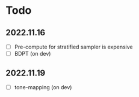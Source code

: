 # Todo
## 2022.11.16
- [ ] Pre-compute for stratified sampler is expensive 
- [ ] BDPT (on dev)

## 2022.11.19
- [ ] tone-mapping (on dev)